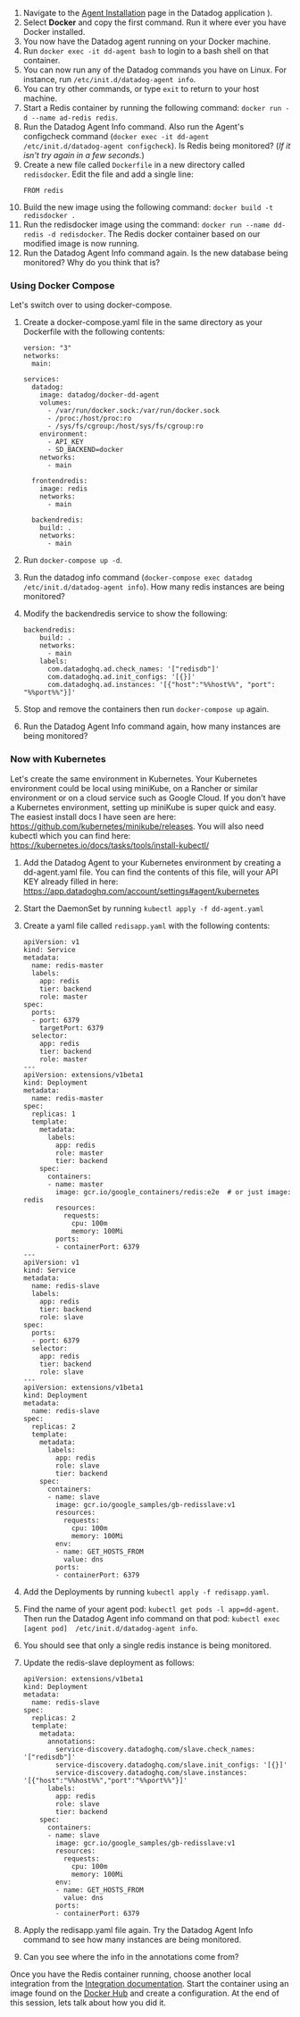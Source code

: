 1.  Navigate to the <a href="https://app.datadoghq.com/account/settings#agent/docker" target=_datadog>Agent Installation</a> page in the Datadog application ).
2.  Select **Docker** and copy the first command. Run it where ever you have Docker installed.
3.  You now have the Datadog agent running on your Docker machine. 
4.  Run `docker exec -it dd-agent bash` to login to a bash shell on that container.
5.  You can now run any of the Datadog commands you have on Linux. For instance, run `/etc/init.d/datadog-agent info`.
6.  You can try other commands, or type `exit` to return to your host machine.
7.  Start a Redis container by running the following command: `docker run -d --name ad-redis redis`.
8.  Run the Datadog Agent Info command. Also run the Agent's configcheck command (`docker exec -it dd-agent /etc/init.d/datadog-agent configcheck`). Is Redis being monitored? (*If it isn't try again in a few seconds.*)
9.  Create a new file called `Dockerfile` in a new directory called `redisdocker`. Edit the file and add a single line:
    <pre><code>FROM redis
    </code></pre>
10. Build the new image using the following command: `docker build -t redisdocker .`
11. Run the redisdocker image using the command: `docker run --name dd-redis -d redisdocker`. The Redis docker container based on our modified image is now running.
12. Run the Datadog Agent Info command again. Is the new database being monitored? Why do you think that is?

### Using Docker Compose
Let's switch over to using docker-compose.

1.  Create a docker-compose.yaml file in the same directory as your Dockerfile with the following contents:
    
    <pre><code>version: "3"
    networks:
      main:

    services:
      datadog:
        image: datadog/docker-dd-agent
        volumes:
          - /var/run/docker.sock:/var/run/docker.sock
          - /proc:/host/proc:ro
          - /sys/fs/cgroup:/host/sys/fs/cgroup:ro
        environment:
          - API_KEY
          - SD_BACKEND=docker
        networks:
          - main

      frontendredis:
        image: redis
        networks:
          - main

      backendredis:
        build: .
        networks:
          - main
    </code></pre>

1.  Run `docker-compose up -d`.
1.  Run the datadog info command (```docker-compose exec datadog /etc/init.d/datadog-agent info```). How many redis instances are being monitored?
1.  Modify the backendredis service to show the following:

    <pre><code class=yaml>backendredis:
        build: .
        networks:
          - main
        labels:
          com.datadoghq.ad.check_names: '["redisdb"]'
          com.datadoghq.ad.init_configs: '[{}]'
          com.datadoghq.ad.instances: '[{"host":"%%host%%", "port": "%%port%%"}]'
    </code></pre>

1.  Stop and remove the containers then run `docker-compose up` again. 
1.  Run the Datadog Agent Info command again, how many instances are being monitored?

### Now with Kubernetes

Let's create the same environment in Kubernetes. Your Kubernetes environment could be local using miniKube, on a Rancher or similar environment or on a cloud service such as Google Cloud. If you don't have a Kubernetes environment, setting up miniKube is super quick and easy. The easiest install docs I have seen are here: https://github.com/kubernetes/minikube/releases. You will also need kubectl which you can find here: https://kubernetes.io/docs/tasks/tools/install-kubectl/

1.  Add the Datadog Agent to your Kubernetes environment by creating a dd-agent.yaml file. You can find the contents of this file, will your API KEY already filled in here: https://app.datadoghq.com/account/settings#agent/kubernetes
1.  Start the DaemonSet by running `kubectl apply -f dd-agent.yaml`
1.  Create a yaml file called `redisapp.yaml` with the following contents:

        apiVersion: v1
        kind: Service
        metadata:
          name: redis-master
          labels:
            app: redis
            tier: backend
            role: master
        spec:
          ports:
          - port: 6379
            targetPort: 6379
          selector:
            app: redis
            tier: backend
            role: master
        ---
        apiVersion: extensions/v1beta1
        kind: Deployment
        metadata:
          name: redis-master
        spec:
          replicas: 1
          template:
            metadata:
              labels:
                app: redis
                role: master
                tier: backend
            spec:
              containers:
              - name: master
                image: gcr.io/google_containers/redis:e2e  # or just image: redis
                resources:
                  requests:
                    cpu: 100m
                    memory: 100Mi
                ports:
                - containerPort: 6379
        ---
        apiVersion: v1
        kind: Service
        metadata:
          name: redis-slave
          labels:
            app: redis
            tier: backend
            role: slave
        spec:
          ports:
          - port: 6379
          selector:
            app: redis
            tier: backend
            role: slave
        ---
        apiVersion: extensions/v1beta1
        kind: Deployment
        metadata:
          name: redis-slave
        spec:
          replicas: 2
          template:
            metadata:
              labels:
                app: redis
                role: slave
                tier: backend
            spec:
              containers:
              - name: slave
                image: gcr.io/google_samples/gb-redisslave:v1
                resources:
                  requests:
                    cpu: 100m
                    memory: 100Mi
                env:
                - name: GET_HOSTS_FROM
                  value: dns
                ports:
                - containerPort: 6379

4.  Add the Deployments by running `kubectl apply -f redisapp.yaml`.
5.  Find the name of your agent pod: `kubectl get pods -l app=dd-agent`. Then run the Datadog Agent info command on that pod: `kubectl exec [agent pod]  /etc/init.d/datadog-agent info`.
6.  You should see that only a single redis instance is being monitored.
7.  Update the redis-slave deployment as follows:

    ```
    apiVersion: extensions/v1beta1
    kind: Deployment
    metadata:
      name: redis-slave
    spec:
      replicas: 2
      template:
        metadata:
          annotations:
            service-discovery.datadoghq.com/slave.check_names: '["redisdb"]'
            service-discovery.datadoghq.com/slave.init_configs: '[{}]'
            service-discovery.datadoghq.com/slave.instances: '[{"host":"%%host%%","port":"%%port%%"}]'
          labels:
            app: redis
            role: slave
            tier: backend
        spec:
          containers:
          - name: slave
            image: gcr.io/google_samples/gb-redisslave:v1
            resources:
              requests:
                cpu: 100m
                memory: 100Mi
            env:
            - name: GET_HOSTS_FROM
              value: dns
            ports:
            - containerPort: 6379
    ```
8.  Apply the redisapp.yaml file again. Try the Datadog Agent Info command to see how many instances are being monitored.
9.  Can you see where the info in the annotations come from?

Once you have the Redis container running, choose another local integration from the [Integration documentation](http://docs.datadoghq.com/integrations/). Start the container using an image found on the [Docker Hub](https://hub.docker.com/) and create a configuration. At the end of this session, lets talk about how you did it.